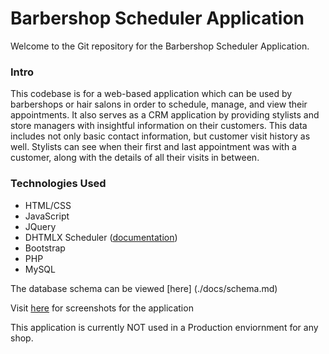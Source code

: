 # Barbershop Scheduler Application

Welcome to the Git repository for the Barbershop Scheduler Application.

### Intro
This codebase is for a web-based application which can be used by barbershops
or hair salons in order to schedule, manage, and view their appointments. It
also serves as a CRM application by providing stylists and store managers with
insightful information on their customers. This data includes not only basic contact information,
but customer visit history as well. Stylists can see when their first and last appointment was with
a customer, along with the details of all their visits in between.

### Technologies Used
* HTML/CSS
* JavaScript
* JQuery
* DHTMLX Scheduler ([documentation])
* Bootstrap
* PHP
* MySQL

The database schema can be viewed [here] (./docs/schema.md)

Visit [here](./docs/screenshots.md) for screenshots for the application

This application is currently NOT used in a Production enviornment for any shop.

[documentation]: http://docs.dhtmlx.com/scheduler/index.html

